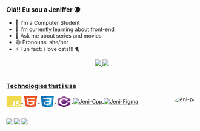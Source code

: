 ### Olá!! Eu sou a Jeniffer 🌘


- 🔭 I'm a Computer Student 
- 🌱 I’m currently learning about front-end
- 💬 Ask me about series and movies
- 😄 Pronouns: she/her
- ⚡ Fun fact: i love cats!!! 🐈


<div align="center">
  <a href="https://github.com/yeneffer">
  <img height="160em" src="https://github-readme-stats.vercel.app/api?username=yeneffer&show_icons=true&theme=tokyonight&include_all_commits=true&count_private=true"/>
  <img height="160em" src="https://github-readme-stats.vercel.app/api/top-langs/?username=yeneffer&layout=compact&langs_count=7&theme=tokyonight"/>
</div>
<div style="display: inline_block"><br>
  
  ### Technologies that i use
  
  
  
  <img align="center" alt="Jeni-Js" height="30" width="40" src="https://raw.githubusercontent.com/devicons/devicon/master/icons/javascript/javascript-plain.svg">
  <img align="center" alt="Jeni-HTML" height="30" width="40" src="https://raw.githubusercontent.com/devicons/devicon/master/icons/html5/html5-original.svg">
  <img align="center" alt="Jeni-CSS" height="30" width="40" src="https://raw.githubusercontent.com/devicons/devicon/master/icons/css3/css3-original.svg">
  <img align="center" alt="Jeni-Csharp" height="30" width="40" src="https://raw.githubusercontent.com/devicons/devicon/master/icons/csharp/csharp-original.svg">
  <img align="center" alt="Jeni-Cpp" height="30" width="40" src="https://cdn.jsdelivr.net/gh/devicons/devicon/icons/cplusplus/cplusplus-original.svg" />
  <img align= "center" alt= "Jeni-Figma" height = "30" width "40" src="https://cdn.jsdelivr.net/gh/devicons/devicon/icons/figma/figma-original.svg" />
   <img align="right" alt="jeni-pic" height="150" style="border-radius:50px;" src="https://media.discordapp.net/attachments/822821127277117452/978433874067595284/338224_T6m5QC5S.png?width=473&height=473">
</div>
  
 ##
  
<div> 
 
  <a href="https://www.instagram.com/msjeniffer/" target="_blank"><img src="https://img.shields.io/badge/-Instagram-%23E4405F?style=for-the-badge&logo=instagram&logoColor=white" target="_blank"></a>
 	<a href="https://www.twitch.tv/yeneffer_" target="_blank"><img src="https://img.shields.io/badge/Twitch-9146FF?style=for-the-badge&logo=twitch&logoColor=white" target="_blank"></a>
  <a href="https://www.linkedin.com/in/jenifferssantos/" target="_blank"><img src="https://img.shields.io/badge/-LinkedIn-%230077B5?style=for-the-badge&logo=linkedin&logoColor=white" target="_blank"></a> 
